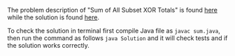 The problem description of "Sum of All Subset XOR Totals" is found [here](https://leetcode.com/problems/sum-of-all-subset-xor-totals/) while the solution is found [here](https://github.com/aurimas13/Solutions-To-Problems/blob/main/LeetCode/Java%20Solutions/Sum%20of%20All%20Subset%20XOR%20Totals/sum.java).

To check the solution in terminal first compile Java file as `javac sum.java`, then run the command as follows `java Solution` and it will check tests and if the solution works correctly.
